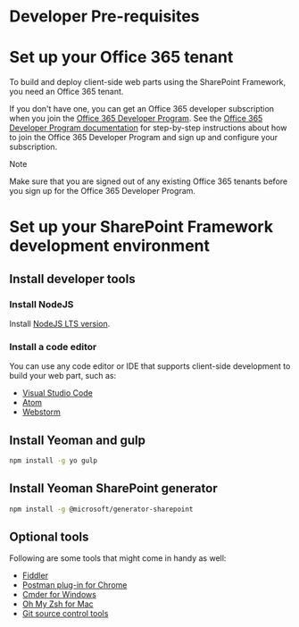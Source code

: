 # Developer Pre-requisites


# Set up your Office 365 tenant

To build and deploy client-side web parts using the SharePoint Framework, you need an Office 365 tenant. 

If you don't have one, you can get an Office 365 developer subscription when you join the [Office 365 Developer Program]( https://developer.microsoft.com/office/dev-program?ocid=BootCamp2018_DevProg). See the [Office 365 Developer Program documentation](https://docs.microsoft.com/en-us/office/developer-program/office-365-developer-program) for step-by-step instructions about how to join the Office 365 Developer Program and sign up and configure your subscription.  

> [!NOTE] 
> Make sure that you are signed out of any existing Office 365 tenants before you sign up for the Office 365 Developer Program.


# Set up your SharePoint Framework development environment

## Install developer tools

### Install NodeJS

Install [NodeJS LTS version](https://nodejs.org). 

### Install a code editor

You can use any code editor or IDE that supports client-side development to build your web part, such as:

- [Visual Studio Code](https://code.visualstudio.com/)
- [Atom](https://atom.io)
- [Webstorm](https://www.jetbrains.com/webstorm)


## Install Yeoman and gulp
```sh
npm install -g yo gulp
```
## Install Yeoman SharePoint generator
```sh
npm install -g @microsoft/generator-sharepoint
```


## Optional tools

Following are some tools that might come in handy as well:

* [Fiddler](https://www.telerik.com/fiddler)
* [Postman plug-in for Chrome](https://www.getpostman.com/docs/postman/launching_postman/navigating_postman)
* [Cmder for Windows](http://cmder.net/)
* [Oh My Zsh for Mac](http://ohmyz.sh/)
* [Git source control tools](https://git-scm.com/)
